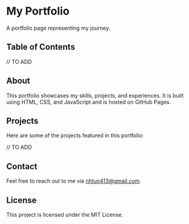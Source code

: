# My Portfolio

A portfolio page representing my journey.

## Table of Contents

// TO ADD

## About

This portfolio showcases my skills, projects, and experiences. It is built using HTML, CSS, and JavaScript and is hosted on GitHub Pages.

## Projects

Here are some of the projects featured in this portfolio:

// TO ADD

## Contact

Feel free to reach out to me via [nhtun413@gmail.com](mailto:nhtun413@gmail.com).

## License

This project is licensed under the MIT License.
